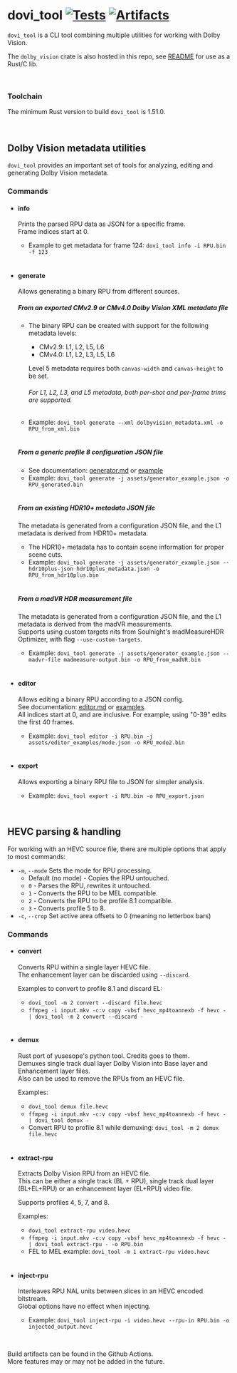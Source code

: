# dovi_tool [![Tests](https://github.com/quietvoid/dovi_tool/workflows/Tests/badge.svg)](https://github.com/quietvoid/dovi_tool/actions?query=workflow%3ATests) [![Artifacts](https://github.com/quietvoid/dovi_tool/workflows/Artifacts/badge.svg)](https://github.com/quietvoid/dovi_tool/actions?query=workflow%3AArtifacts)

`dovi_tool` is a CLI tool combining multiple utilities for working with Dolby Vision.  

The `dolby_vision` crate is also hosted in this repo, see [README](dolby_vision/README.md) for use as a Rust/C lib.

&nbsp;

### Toolchain

The minimum Rust version to build `dovi_tool` is 1.51.0.

&nbsp;

## Dolby Vision metadata utilities
`dovi_tool` provides an important set of tools for analyzing, editing and generating Dolby Vision metadata.
### Commands
* #### info
    Prints the parsed RPU data as JSON for a specific frame.  
    Frame indices start at 0.

    * Example to get metadata for frame 124: `dovi_tool info -i RPU.bin -f 123`  
&nbsp;
* #### generate
    Allows generating a binary RPU from different sources.
    ##### From an exported CMv2.9 or CMv4.0 Dolby Vision XML metadata file  
    * The binary RPU can be created with support for the following metadata levels:
        * CMv2.9: L1, L2, L5, L6
        * CMv4.0: L1, L2, L3, L5, L6

        Level 5 metadata requires both `canvas-width` and `canvas-height` to be set.
        ###### For L1, L2, L3, and L5 metadata, both per-shot and per-frame trims are supported.
    * Example: `dovi_tool generate --xml dolbyvision_metadata.xml -o RPU_from_xml.bin`  
    &nbsp;
    ##### From a generic profile 8 configuration JSON file  
    * See documentation: [generator.md](generator.md) or [example](assets/generator_example.json)
    * Example: `dovi_tool generate -j assets/generator_example.json -o RPU_generated.bin`  
    &nbsp;
    ##### From an existing HDR10+ metadata JSON file  
    The metadata is generated from a configuration JSON file, and the L1 metadata is derived from HDR10+ metadata.
    * The HDR10+ metadata has to contain scene information for proper scene cuts.
    * Example: `dovi_tool generate -j assets/generator_example.json --hdr10plus-json hdr10plus_metadata.json -o RPU_from_hdr10plus.bin`  
    &nbsp;
    ##### From a madVR HDR measurement file
    The metadata is generated from a configuration JSON file, and the L1 metadata is derived from the madVR measurements.  
    Supports using custom targets nits from Soulnight's madMeasureHDR Optimizer, with flag `--use-custom-targets`.  
    * Example: `dovi_tool generate -j assets/generator_example.json --madvr-file madmeasure-output.bin -o RPU_from_madVR.bin`  
&nbsp;
* #### editor
    Allows editing a binary RPU according to a JSON config.  
    See documentation: [editor.md](editor.md) or [examples](assets/editor_examples).  
    All indices start at 0, and are inclusive.  For example, using "0-39" edits the first 40 frames.
    * Example: `dovi_tool editor -i RPU.bin -j assets/editor_examples/mode.json -o RPU_mode2.bin`  
&nbsp;
* #### export
    Allows exporting a binary RPU file to JSON for simpler analysis.
    * Example: `dovi_tool export -i RPU.bin -o RPU_export.json`

&nbsp;

## HEVC parsing & handling
For working with an HEVC source file, there are multiple options that apply to most commands:
* `-m`, `--mode` Sets the mode for RPU processing.
  * Default (no mode) - Copies the RPU untouched.
  * `0` - Parses the RPU, rewrites it untouched.
  * `1` - Converts the RPU to be MEL compatible.
  * `2` - Converts the RPU to be profile 8.1 compatible.
  * `3` - Converts profile 5 to 8.
* `-c`, `--crop` Set active area offsets to 0 (meaning no letterbox bars)

### Commands
* #### convert
    Converts RPU within a single layer HEVC file.  
    The enhancement layer can be discarded using `--discard`.
    
    Examples to convert to profile 8.1 and discard EL:
    * `dovi_tool -m 2 convert --discard file.hevc`
    * `ffmpeg -i input.mkv -c:v copy -vbsf hevc_mp4toannexb -f hevc - | dovi_tool -m 2 convert --discard -`  
&nbsp;
* #### demux
    Rust port of yusesope's python tool. Credits goes to them.  
    Demuxes single track dual layer Dolby Vision into Base layer and Enhancement layer files.  
    Also can be used to remove the RPUs from an HEVC file.
        
    Examples:
    * `dovi_tool demux file.hevc`
    * `ffmpeg -i input.mkv -c:v copy -vbsf hevc_mp4toannexb -f hevc - | dovi_tool demux -`
    * Convert RPU to profile 8.1 while demuxing: `dovi_tool -m 2 demux file.hevc`  
&nbsp;
* #### extract-rpu
    Extracts Dolby Vision RPU from an HEVC file.  
    This can be either a single track (BL + RPU), single track dual layer (BL+EL+RPU) or an enhancement layer (EL+RPU) video file.  
 
    Supports profiles 4, 5, 7, and 8.

    Examples:
    * `dovi_tool extract-rpu video.hevc`
    * `ffmpeg -i input.mkv -c:v copy -vbsf hevc_mp4toannexb -f hevc - | dovi_tool extract-rpu - -o RPU.bin`
    * FEL to MEL example: `dovi_tool -m 1 extract-rpu video.hevc`  
&nbsp;
* #### inject-rpu
    Interleaves RPU NAL units between slices in an HEVC encoded bitstream.  
    Global options have no effect when injecting.
    
    * Example: `dovi_tool inject-rpu -i video.hevc --rpu-in RPU.bin -o injected_output.hevc`  

&nbsp;

Build artifacts can be found in the Github Actions.  
More features may or may not be added in the future.
